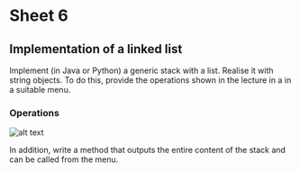 # Sheet 6

## Implementation of a linked list

Implement (in Java or Python) a generic stack with a list. Realise it with string objects. To do this, provide the operations shown in the lecture in a in a suitable menu. 

### Operations
![alt text](https://i.gyazo.com/4c4fb4f65849e9063333a212edea4f88.png)

In addition, write a method that outputs the entire
content of the stack and can be called from the menu.